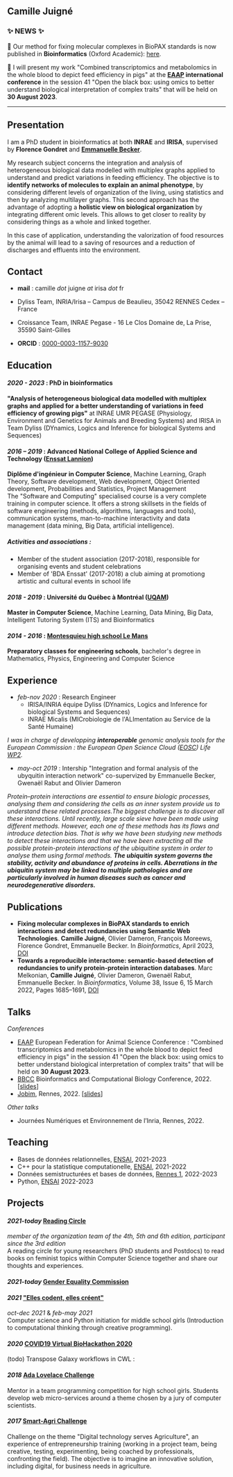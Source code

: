 ## Camille Juigné

### ✨ NEWS ✨

📰 Our method for fixing molecular complexes in BioPAX standards is now published in **Bioinformatics** (Oxford Academic): [here](https://academic.oup.com/bioinformatics/advance-article/doi/10.1093/bioinformatics/btad257/7142554).

🎤 I will present my work "Combined transcriptomics and metabolomics in the whole blood to depict feed efficiency in pigs" at the **[EAAP](https://meetings.eaap.org/) international conference** in the session 41 "Open the black box: using omics to better understand biological interpretation of complex traits" that will be held on **30 August 2023**.


---
## Presentation
I am a PhD student in bioinformatics at both **INRAE** and **IRISA**, supervised by **Florence Gondret** and **[Emmanuelle Becker](https://www-dyliss.irisa.fr/team-members/emmanuelle-becker/)**.

My research subject concerns the integration and analysis of heterogeneous biological data modelled with multiplex graphs applied to understand and predict variations in feeding efficiency. The objective is to **identify networks of molecules to explain an animal phenotype**, by considering different levels of organization of the living, using statistics and then by analyzing multilayer graphs. This second approach has the advantage of adopting a **holistic view on biological organization** by integrating different omic levels. This allows to get closer to reality by considering things as a whole and linked together. 

In this case of application, understanding the valorization of food resources by the animal will lead to a saving of resources and a reduction of discharges and effluents into the environment. 

## Contact
 - **mail** : camille *dot* juigne *at* irisa *dot* fr

 - Dyliss Team, INRIA/Irisa – Campus de Beaulieu, 35042 RENNES Cedex – France
 - Croissance Team, INRAE Pegase - 16 Le Clos Domaine de, La Prise, 35590 Saint-Gilles
 
 - **ORCID** : [0000-0003-1157-9030](https://orcid.org/0000-0003-1157-9030)

## Education
#### *2020 - 2023* : PhD in bioinformatics 
**"Analysis of heterogeneous biological data modelled with multiplex graphs and applied for a better understanding of variations in feed efficiency of growing pigs"** at INRAE UMR PEGASE (Physiology, Environment and Genetics for Animals and Breeding Systems) and IRISA in Team Dyliss (DYnamics, Logics and Inference for biological Systems and Sequences)

#### *2016 – 2019* : Advanced National College of Applied Science and Technology ([Enssat Lannion](http://www.enssat.fr/))
**Diplôme d'ingénieur in Computer Science**, Machine Learning, Graph Theory, Software development, Web development, Object Oriented development, Probabilities and Statistics, Project Management
<br/>
The "Software and Computing" specialised course is a very complete training in computer science. It offers a strong skillsets in the fields of software engineering (methods, algorithms, languages and tools), communication systems, man-to-machine interactivity and data management (data mining, Big Data, artificial intelligence).
##### Activities and associations : 
  - Member of the student association (2017-2018), responsible for organising events and student celebrations
  - Member of 'BDA Enssat' (2017-2018) a club aiming at promotiong artistic and cultural events in school life 

#### *2018 - 2019* : Université du Québec à Montréal ([UQAM](https://etudier.uqam.ca/programme?code=2283))
**Master in Computer Science**, Machine Learning, Data Mining, Big Data, Intelligent Tutoring System (ITS) and Bioinformatics

#### *2014 - 2016* : [Montesquieu high school Le Mans](https://montesquieu.paysdelaloire.e-lyco.fr/classes-preparatoires/cpge-scientifiques/)
**Preparatory classes for engineering schools**, bachelor's degree in Mathematics, Physics, Engineering and Computer Science

## Experience
- *feb-nov 2020* : Research Engineer
  -  IRISA/INRIA équipe Dyliss (DYnamics, Logics and Inference for biological Systems and Sequences)
  - INRAE Micalis (MICrobiologie de l'ALImentation au Service de la Santé Humaine) 
  
*I was in charge of developping **interoperable** genomic analysis tools for the European Commission : the European Open Science Cloud ([EOSC](https://www.eosc-life.eu/about/)) Life [WP2](https://forum.eosc-life.eu/t/eosc-life-wp2-roadmap/31).*
 
-  *may-oct 2019* : Intership
"Integration and formal analysis of the ubyquitin interaction network" co-supervized by Emmanuelle Becker, Gwenaël Rabut and Olivier Dameron

*Protein–protein interactions are essential to ensure biologic processes, analysing them and considering the cells as an inner system provide us to understand these related processes.The biggest challenge is to discover all these interactions. Until recently, large scale sieve have been made using different methods. However, each one of these methods has its flaws and introduce detection bias. That is why we have been studying new methods to detect these interactions and that we have been extracting all the possible protein-protein interactions of the ubiquitine system in order to analyse them using formal methods.
**The ubiquitin system governs the stability, activity and abundance of proteins in cells. Aberrations in the ubiquitin system may be linked to multiple pathologies and are particularly involved in human diseases such as cancer and neurodegenerative disorders.***

## Publications
- __Fixing molecular complexes in BioPAX standards to enrich interactions and detect redundancies using Semantic Web Technologies__. **Camille Juigné**, Olivier Dameron, François Moreews, Florence Gondret, Emmanuelle Becker. In _Bioinformatics_, April 2023, [DOI](https://doi.org/10.1093/bioinformatics/btad257)
- __Towards a reproducible interactome: semantic-based detection of redundancies to unify protein-protein interaction databases__. Marc Melkonian, **Camille Juigné**, Olivier Dameron, Gwenaël Rabut, Emmanuelle Becker. In _Bioinformatics_, Volume 38, Issue 6, 15 March 2022, Pages 1685–1691, [DOI](https://doi.org/10.1093/bioinformatics/btac013)

## Talks
*Conferences*
- [EAAP](https://meetings.eaap.org/) European Federation for Animal Science Conference : "Combined transcriptomics and metabolomics in the whole blood to depict feed efficiency in pigs" in the session 41 "Open the black box: using omics to better understand biological interpretation of complex traits" that will be held on **30 August 2023**.
- [BBCC](https://www.bbcc-meetings.it/) Bioinformatics and Computational Biology Conference, 2022. [[slides](https://inria.hal.science/hal-03876091)]
- [Jobim](https://jobim2022.sciencesconf.org/), Rennes, 2022. [[slides](https://hal.archives-ouvertes.fr/hal-03752473v1)]

*Other talks*
- Journées Numériques et Environnement de l’Inria, Rennes, 2022.

## Teaching
- Bases de données relationnelles, [ENSAI](https://ensai.fr/), 2021-2023
- C++ pour la statistique computationelle, [ENSAI](https://ensai.fr/), 2021-2022
- Données semistructurées et bases de données, [Rennes 1](https://istic.univ-rennes1.fr/), 2022-2023
- Python, [ENSAI](https://ensai.fr/) 2022-2023

## Projects

#### *2021-today* [Reading Circle](https://egalite-fh.irisa.fr/realisations/cercle-de-lecture/)
  *member of the organization team of the 4th, 5th and 6th edition, participant since the 3rd edition* <br>
  A reading circle for young researchers (PhD students and Postdocs) to read books on feminist topics within Computer Science together and share our thoughts and experiences.
#### *2021-today* [Gender Equality Commission](https://egalite-fh.irisa.fr/)
#### *2021*  ["Elles codent, elles créent"](https://lclc-rennes.irisa.fr/)
  *oct-dec 2021* & *feb-may 2021* <br>
  Computer science and Python initiation for middle school girls (Introduction to computational thinking through creative programming).
#### *2020*  [COVID19 Virtual BioHackathon 2020](https://github.com/virtual-biohackathons/covid-19-bh20/wiki)
  (todo) Transpose Galaxy workflows in CWL : 
#### *2018*  [Ada Lovelace Challenge](https://adalovelace.ledantec-numerique.fr/)
  Mentor in a team programming competition for high school girls. Students develop web micro-services around a theme chosen by a jury of computer scientists. 
#### *2017*  [Smart-Agri Challenge](http://www.smartagri.bzh/)
 Challenge on the theme "Digital technology serves Agriculture", an experience of entrepreneurship training (working in a project team, being creative, testing, experimenting, being coached by professionals, confronting the field). The objective is to imagine an innovative solution, including digital, for business needs in agriculture.

